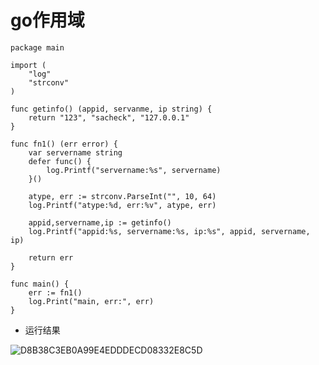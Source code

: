 # go作用域

```
package main

import (
    "log"
	"strconv"
)

func getinfo() (appid, servanme, ip string) {
    return "123", "sacheck", "127.0.0.1"
}

func fn1() (err error) {
    var servername string
	defer func() {
	    log.Printf("servername:%s", servername)
	}()
	
    atype, err := strconv.ParseInt("", 10, 64)
    log.Printf("atype:%d, err:%v", atype, err)
	
	appid,servername,ip := getinfo()
	log.Printf("appid:%s, servername:%s, ip:%s", appid, servername, ip)
	
    return err
}

func main() {
    err := fn1()
    log.Print("main, err:", err)
}
```

* 运行结果

![D8B38C3EB0A99E4EDDDECD08332E8C5D](https://github.com/cherishman2005/nginx-modules/assets/17688273/098e49b5-9ce3-4e41-9ee7-96333d947473)

